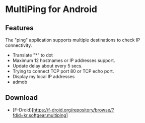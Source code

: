 # MultiPing for Android

## Features

The "ping" application supports multiple destinations to check IP connectivity.

* Translate "*" to dot
* Maximum 12 hostnames or IP addresses support.
* Update delay about every 5 secs.
* Trying to connect TCP port 80 or TCP echo port.
* Display my local IP addresses
* admob

## Download

* [F-Droid)[https://f-droid.org/repository/browse/?fdid=kr.softgear.multiping]


